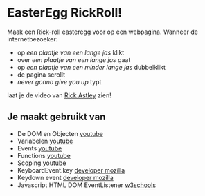 # EasterEgg RickRoll!

Maak een Rick-roll easteregg voor op een webpagina. Wanneer de internetbezoeker:
- op *een plaatje van een lange jas* klikt
- over *een plaatje van een lange jas* gaat
- op *een plaatje van een minder lange jas* dubbelklikt
- de pagina scrollt
- *never gonna give you up* typt

laat je de video van [Rick Astley](https://www.youtube.com/watch?v=dQw4w9WgXcQ) zien!

## Je maakt gebruikt van
- De DOM en Objecten [youtube](https://www.youtube.com/watch?v=k81rBKqwDhU)
- Variabelen [youtube](https://www.youtube.com/watch?v=A6YVhg9GgPE)
- Events [youtube](https://www.youtube.com/watch?v=6jYEabxJXxg)
- Functions [youtube](https://www.youtube.com/watch?v=lleIeTMaFRo)
- Scoping [youtube](https://www.youtube.com/watch?v=CD1prUUhisI)
- KeyboardEvent.key [developer mozilla](https://developer.mozilla.org/en-US/docs/Web/API/KeyboardEvent/key)
- Keydown event [developer mozilla](https://developer.mozilla.org/en-US/docs/Web/API/Document/keydown_event)
- Javascript HTML DOM EventListener [w3schools](https://www.w3schools.com/js/js_htmldom_eventlistener.asp)